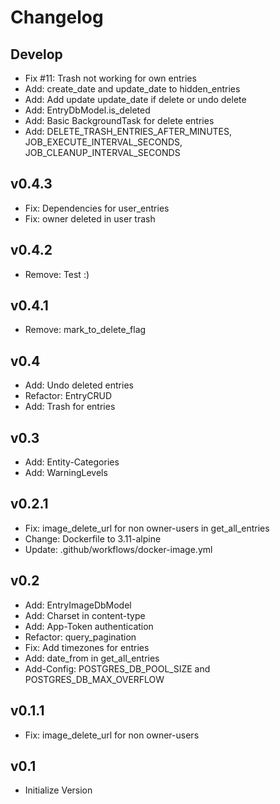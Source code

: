 # Changelog

## Develop
- Fix #11: Trash not working for own entries
- Add: create_date and update_date to hidden_entries
- Add: Add update update_date if delete or undo delete
- Add: EntryDbModel.is_deleted
- Add: Basic BackgroundTask for delete entries
- Add: DELETE_TRASH_ENTRIES_AFTER_MINUTES, JOB_EXECUTE_INTERVAL_SECONDS, JOB_CLEANUP_INTERVAL_SECONDS

## v0.4.3
- Fix: Dependencies for user_entries
- Fix: owner deleted in user trash

## v0.4.2
- Remove: Test :)

## v0.4.1
- Remove: mark_to_delete_flag

## v0.4
- Add: Undo deleted entries
- Refactor: EntryCRUD
- Add: Trash for entries

## v0.3

- Add: Entity-Categories
- Add: WarningLevels

## v0.2.1

- Fix: image_delete_url for non owner-users in get_all_entries
- Change: Dockerfile to 3.11-alpine
- Update: .github/workflows/docker-image.yml

## v0.2
- Add: EntryImageDbModel
- Add: Charset in content-type
- Add: App-Token authentication
- Refactor: query_pagination
- Fix: Add timezones for entries
- Add: date_from in get_all_entries
- Add-Config: POSTGRES_DB_POOL_SIZE and POSTGRES_DB_MAX_OVERFLOW

## v0.1.1
- Fix: image_delete_url for non owner-users

## v0.1
- Initialize Version
